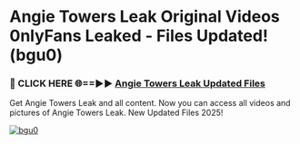 # Angie Towers Leak Original Videos 0nlyFans Leaked - Files Updated! (bgu0)

<h3>🔴 CLICK HERE 🌐==►► <a href="https://tinyurl.com/3hn5wdd3" rel="nofollow">Angie Towers Leak Updated Files</a></h3>

Get Angie Towers Leak and all content. Now you can access all videos and pictures of Angie Towers Leak. New Updated Files 2025!

[![bgu0](https://i.imgur.com/4HnBqBT.gif)](https://tinyurl.com/3hn5wdd3)
